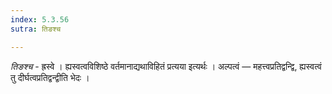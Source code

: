 ```yaml
---
index: 5.3.56
sutra: तिङश्च

---
```

_तिङश्च_ - ह्रस्वे । ह्यस्वत्वविशिष्ठे वर्तमानाद्यथाविहितं प्रत्यया इत्यर्थः । अल्पत्वं — महत्त्वप्रतिद्वन्द्वि, ह्यस्वत्वं तु दीर्घत्वप्रतिद्वन्द्वीति भेदः । 